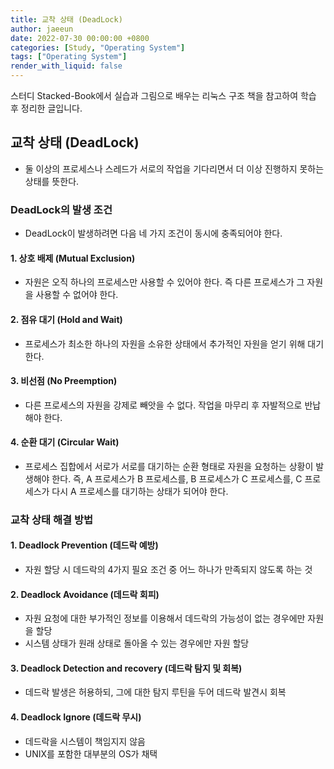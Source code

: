 ```yaml
---
title: 교착 상태 (DeadLock)
author: jaeeun
date: 2022-07-30 00:00:00 +0800
categories: [Study, "Operating System"]
tags: ["Operating System"]
render_with_liquid: false
---
```


스터디 Stacked-Book에서 실습과 그림으로 배우는 리눅스 구조 책을 참고하여 학습 후 정리한 글입니다.

## 교착 상태 (DeadLock)
- 둘 이상의 프로세스나 스레드가 서로의 작업을 기다리면서 더 이상 진행하지 못하는 상태를 뜻한다.

### DeadLock의 발생 조건
- DeadLock이 발생하려면 다음 네 가지 조건이 동시에 충족되어야 한다.

#### 1. 상호 배제 (Mutual Exclusion)
- 자원은 오직 하나의 프로세스만 사용할 수 있어야 한다. 즉 다른 프로세스가 그 자원을 사용할 수 없어야 한다.

#### 2. 점유 대기 (Hold and Wait)
- 프로세스가 최소한 하나의 자원을 소유한 상태에서 추가적인 자원을 얻기 위해 대기한다.

#### 3. 비선점 (No Preemption)
- 다른 프로세스의 자원을 강제로 빼앗을 수 없다. 작업을 마무리 후 자발적으로 반납해야 한다.

#### 4. 순환 대기 (Circular Wait)
- 프로세스 집합에서 서로가 서로를 대기하는 순환 형태로 자원을 요청하는 상황이 발생해야 한다.
  즉, A 프로세스가 B 프로세스를, B 프로세스가 C 프로세스를, C 프로세스가 다시 A 프로세스를 대기하는 상태가 되어야 한다.

### 교착 상태 해결 방법

#### 1. Deadlock Prevention (데드락 예방)
- 자원 할당 시 데드락의 4가지 필요 조건 중 어느 하나가 만족되지 않도록 하는 것

#### 2. Deadlock Avoidance (데드락 회피)
- 자원 요청에 대한 부가적인 정보를 이용해서 데드락의 가능성이 없는 경우에만 자원을 할당
- 시스템 상태가 원래 상태로 돌아올 수 있는 경우에만 자원 할당

#### 3. Deadlock Detection and recovery (데드락 탐지 및 회복)
- 데드락 발생은 허용하되, 그에 대한 탐지 루틴을 두어 데드락 발견시 회복

#### 4. Deadlock Ignore (데드락 무시)
- 데드락을 시스템이 책임지지 않음
- UNIX를 포함한 대부분의 OS가 채택
